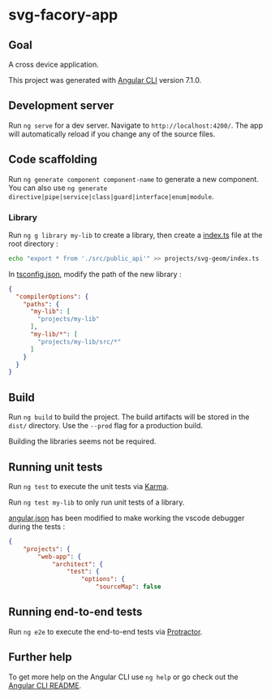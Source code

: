 # svg-facory-app

## Goal ##

A cross device application. 

This project was generated with [Angular CLI](https://github.com/angular/angular-cli) version 7.1.0.

## Development server

Run `ng serve` for a dev server. Navigate to `http://localhost:4200/`. The app will automatically reload if you change any of the source files.

## Code scaffolding

Run `ng generate component component-name` to generate a new component. You can also use `ng generate directive|pipe|service|class|guard|interface|enum|module`.

### Library

Run `ng g library my-lib` to create a library, then create a [index.ts]() file at the root directory :
```bash
echo "export * from './src/public_api'" >> projects/svg-geom/index.ts
```   
In [tsconfig.json](./tsconfig.json), modify the path of the new library :
```json
{
  "compilerOptions": {
    "paths": {
      "my-lib": [
        "projects/my-lib"
      ],
      "my-lib/*": [
        "projects/my-lib/src/*"
      ]
    }
  }
}
```
## Build

Run `ng build` to build the project. The build artifacts will be stored in the `dist/` directory. Use the `--prod` flag for a production build.

Building the libraries seems not be required. 
## Running unit tests

Run `ng test` to execute the unit tests via [Karma](https://karma-runner.github.io).

Run `ng test my-lib` to only run unit tests of a library.

[angular.json](./angular.json) has been modified to make working the vscode debugger during the tests :
```json
{
    "projects": {
        "web-app": {
            "architect": {
                "test": {
                    "options": {
                        "sourceMap": false

```


## Running end-to-end tests

Run `ng e2e` to execute the end-to-end tests via [Protractor](http://www.protractortest.org/).

## Further help

To get more help on the Angular CLI use `ng help` or go check out the [Angular CLI README](https://github.com/angular/angular-cli/blob/master/README.md).

